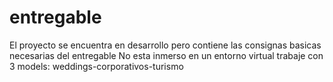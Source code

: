 # entregable

El proyecto se encuentra en desarrollo pero contiene las consignas basicas necesarias del entregable 
No esta inmerso en un entorno virtual
trabaje con 3 models: weddings-corporativos-turismo
